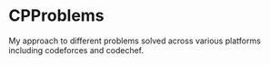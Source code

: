 # CPProblems
My approach to different problems solved across various platforms including codeforces and codechef. 
